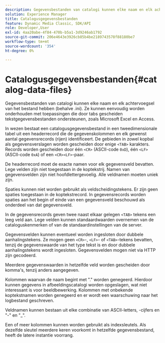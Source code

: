 ```yaml
---
description: Gegevensbestanden van catalogi kunnen elke naam en elk achtervoegsel van het bestand hebben (behalve .ini). Ze kunnen eenvoudig worden onderhouden met toepassingen die door tabs gescheiden tekstgegevensbestanden ondersteunen, zoals Microsoft Excel en Access.
solution: Experience Manager
title: Catalogusgegevensbestanden
feature: Dynamic Media Classic, SDK/API
role: Developer,User
exl-id: 4aa20abe-4f84-470b-b5a1-3d9246ab1792
source-git-commit: 206e4643e3926cb85b4be2189743578f88180be7
workflow-type: tm+mt
source-wordcount: '354'
ht-degree: 0%

---
```


# Catalogusgegevensbestanden{#catalog-data-files}

Gegevensbestanden van catalogi kunnen elke naam en elk achtervoegsel van het bestand hebben (behalve .ini). Ze kunnen eenvoudig worden onderhouden met toepassingen die door tabs gescheiden tekstgegevensbestanden ondersteunen, zoals Microsoft Excel en Access.

In wezen bestaat een catalogusgegevensbestand in een tweedimensionale tabel uit een headerrecord die de gegevenskolommen en elk gewenst aantal gegevensrecords (rijen) identificeert. De gebieden in zowel kopbal als gegevensverslagen worden gescheiden door enige `<TAB>` karakters. Records worden gescheiden door één `<CR>` (ASCII-code `0xD`), één `<LF>` (ASCII-code `0xA`) of een `<CR><LF>`-paar.

De headerrecord moet de exacte namen voor elk gegevensveld bevatten. Lege velden zijn niet toegestaan in de koptekstrij. Namen van gegevensvelden zijn niet hoofdlettergevoelig. Alle veldnamen moeten uniek zijn.

Spaties kunnen niet worden gebruikt als veldscheidingstekens. Er zijn geen spaties toegestaan in de koptekstrecord. In gegevensrecords worden spaties aan het begin of einde van een gegevensveld beschouwd als onderdeel van dat gegevensveld.

In de gegevensrecords geven twee naast elkaar gelegen `<TAB>` tekens een leeg veld aan. Lege velden kunnen standaardwaarden overnemen van de cataloguskenmerken of van de standaardinstellingen van de server.

Gegevensvelden kunnen eventueel worden ingesloten door dubbele aanhalingstekens. Ze mogen geen `<CR>`-, `<LF>`- of `<TAB>`-tekens bevatten, tenzij de gegevenswaarde van het type tekst is en door dubbele aanhalingstekens wordt ingesloten. Gegevensvelden mogen niet via HTTP zijn gecodeerd.

Meerdere gegevenswaarden in hetzelfde veld worden gescheiden door komma&#39;s, tenzij anders aangegeven.

Kolommen waarvan de naam begint met &quot;.&quot; worden genegeerd. Hierdoor kunnen gegevens in afbeeldingscatalogi worden opgeslagen, wat niet interessant is voor beeldbewerking. Kolommen met onbekende koptekstnamen worden genegeerd en er wordt een waarschuwing naar het logbestand geschreven.

Veldnamen kunnen bestaan uit elke combinatie van ASCII-letters, -cijfers en &quot;-&quot; en &quot;_&quot;.

Een of meer kolommen kunnen worden gebruikt als indexsleutels. Als dezelfde sleutel meerdere keren voorkomt in hetzelfde gegevensbestand, heeft de latere instantie voorrang.
